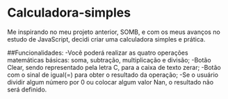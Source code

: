 # Calculadora-simples
Me inspirando no meu projeto anterior, SOMB, e com os meus avanços no estudo de JavaScript, decidi criar uma calculadora simples e prática.

##Funcionalidades:
-Você poderá realizar as quatro operações matemáticas básicas: soma, subtração, multiplicação e divisão;
-Botão Clear, sendo representado pela letra C, para a caixa de texto zerar;
-Botão com o sinal de igual(=) para obter o resultado da operação;
-Se o usuário dividir algum número por 0 ou colocar algum valor Nan, o resultado não será definido.
